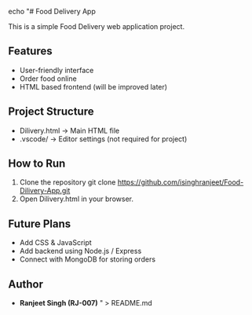 echo "# Food Delivery App

This is a simple Food Delivery web application project.

## Features
- User-friendly interface
- Order food online
- HTML based frontend (will be improved later)

## Project Structure
- Dilivery.html → Main HTML file
- .vscode/ → Editor settings (not required for project)

## How to Run
1. Clone the repository
   git clone https://github.com/isinghranjeet/Food-Dilivery-App.git
2. Open Dilivery.html in your browser.

## Future Plans
- Add CSS & JavaScript
- Add backend using Node.js / Express
- Connect with MongoDB for storing orders

## Author
- **Ranjeet Singh (RJ-007)**
" > README.md
